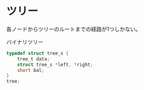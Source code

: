 ツリー
======
各ノードからツリーのルートまでの経路が1つしかない。

バイナリツリー

```c
typedef struct tree_s {
    tree_t data;
    struct tree_s *left, *right;
    short bal;
}
tree;
```
